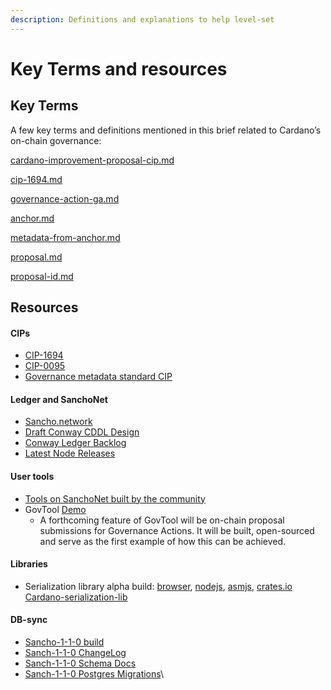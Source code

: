 ```yaml
---
description: Definitions and explanations to help level-set
---
```


# Key Terms and resources

## Key Terms

A few key terms and definitions mentioned in this brief related to Cardano’s on-chain governance:

[cardano-improvement-proposal-cip.md](../../../../../../../cardano-facilitation-services/cardano-budget/intersect-administration-services/2025-apply-for-tender/key-terms/cardano-improvement-proposal-cip.md "mention")

[cip-1694.md](../../../../../../../cardano-facilitation-services/cardano-budget/intersect-administration-services/2025-apply-for-tender/key-terms/cip-1694.md "mention")

[governance-action-ga.md](../../../../../../../cardano-facilitation-services/cardano-budget/intersect-administration-services/2025-apply-for-tender/key-terms/governance-action-ga.md "mention")

[anchor.md](../../../../../../../cardano-facilitation-services/cardano-budget/intersect-administration-services/2025-apply-for-tender/key-terms/anchor.md "mention")

[metadata-from-anchor.md](../../../../../../../cardano-facilitation-services/cardano-budget/intersect-administration-services/2025-apply-for-tender/key-terms/metadata-from-anchor.md "mention")

[proposal.md](../../../../../../../cardano-facilitation-services/cardano-budget/intersect-administration-services/2025-apply-for-tender/key-terms/proposal.md "mention")

[proposal-id.md](../../../../../../../cardano-facilitation-services/cardano-budget/intersect-administration-services/2025-apply-for-tender/key-terms/proposal-id.md "mention")

## Resources

#### CIPs

* [CIP-1694](https://github.com/cardano-foundation/CIPs/pull/380)
* [CIP-0095](https://github.com/cardano-foundation/CIPs/blob/master/CIP-0095/README.md)
* [Governance metadata standard CIP](https://gist.github.com/Quantumplation/56ef2ffccb05f5d2974fd17240dc406c?permalink_comment_id=4555999)

#### Ledger and SanchoNet

* [Sancho.network](http://sancho.network)
* [Draft Conway CDDL Design](https://github.com/input-output-hk/cardano-ledger/blob/master/eras/conway/test-suite/cddl-files/conway.cddl)
* [Conway Ledger Backlog](https://github.com/input-output-hk/cardano-ledger/issues?q=is%3Aissue+is%3Aopen+label%3Aconway)
* [Latest Node Releases](https://github.com/input-output-hk/cardano-node/releases)

#### User tools

* [Tools on SanchoNet built by the community](https://sancho.network/community/tools)
* GovTool [Demo](https://www.loom.com/share/36f328c87ea147c18221d90b2019ad97?sid=b308d27f-c94f-4377-9f4b-54e47494f70f)
  * A forthcoming feature of GovTool will be on-chain proposal submissions for Governance Actions. It will be built, open-sourced and serve as the first example of how this can be achieved.

#### Libraries

* Serialization library alpha build: [browser](https://www.npmjs.com/package/@emurgo/cardano-serialization-lib-browser/v/12.0.0-alpha.6), [nodejs](https://www.npmjs.com/package/@emurgo/cardano-serialization-lib-nodejs/v/12.0.0-alpha.6), [asmjs](https://www.npmjs.com/package/@emurgo/cardano-serialization-lib-asmjs/v/12.0.0-alpha.6), [crates.io Cardano-serialization-lib](https://crates.io/crates/cardano-serialization-lib/12.0.0-alpha.6)

#### DB-sync

* [Sancho-1-1-0 build](https://github.com/input-output-hk/cardano-db-sync/releases/tag/sancho-1-1-0)
* [Sanch-1-1-0 ChangeLog](https://github.com/input-output-hk/cardano-db-sync/blob/sancho-1-1-0/cardano-db-sync/CHANGELOG.md#13200)
* [Sanch-1-1-0 Schema Docs](https://github.com/input-output-hk/cardano-db-sync/blob/sancho-1-1-0/doc/schema.md)
* [Sanch-1-1-0 Postgres Migrations](https://github.com/input-output-hk/cardano-db-sync/tree/sancho-1-1-0/schema)\
